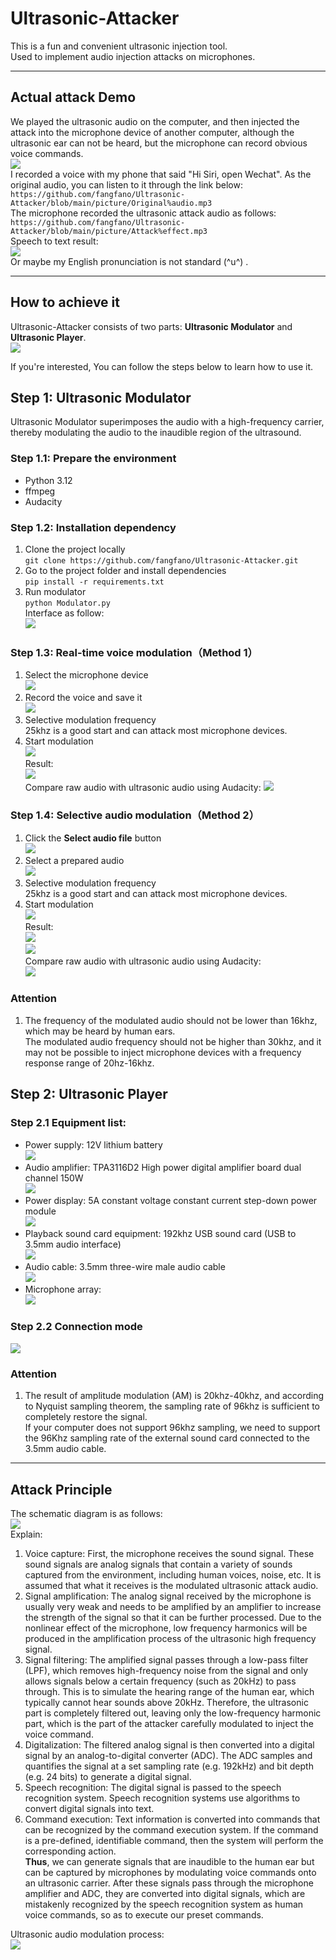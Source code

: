 # Ultrasonic-Attacker  
This is a fun and convenient ultrasonic injection tool.  
Used to implement audio injection attacks on microphones.   

---

## Actual attack Demo  
We played the ultrasonic audio on the computer, and then injected the attack into the microphone device of another computer, although the ultrasonic ear can not be heard, but the microphone can record obvious voice commands.  
![](https://github.com/fangfano/Ultrasonic-Attacker/blob/main/picture/Actual%20working%20condition.png)   
I recorded a voice with my phone that said "Hi Siri, open Wechat". As the original audio, you can listen to it through the link below:   
``https://github.com/fangfano/Ultrasonic-Attacker/blob/main/picture/Original%audio.mp3``   
The microphone recorded the ultrasonic attack audio as follows:  
``https://github.com/fangfano/Ultrasonic-Attacker/blob/main/picture/Attack%effect.mp3``  
Speech to text result:  
![](https://github.com/fangfano/Ultrasonic-Attacker/blob/main/picture/speech%to%text.png)  
Or maybe my English pronunciation is not standard (^u^) .  

---

## How to achieve it
Ultrasonic-Attacker consists of two parts: **Ultrasonic Modulator** and **Ultrasonic Player**.  
![](https://github.com/fangfano/Ultrasonic-Attacker/blob/main/picture/Ultrasonic-Attacker.png)  

If you're interested, You can follow the steps below to learn how to use it.
## Step 1: Ultrasonic Modulator  
Ultrasonic Modulator superimposes the audio with a high-frequency carrier, thereby modulating the audio to the inaudible region of the ultrasound.  

### Step 1.1: Prepare the environment
- Python 3.12
- ffmpeg
- Audacity  

### Step 1.2: Installation dependency  
1. Clone the project locally  
``git clone https://github.com/fangfano/Ultrasonic-Attacker.git``  
2. Go to the project folder and install dependencies  
``pip install -r requirements.txt``  
3. Run modulator  
``python Modulator.py``  
Interface as follow:  
![](https://github.com/fangfano/Ultrasonic-Attacker/blob/main/picture/interface.png)  

### Step 1.3: Real-time voice modulation（Method 1）  
1. Select the microphone device  
![](https://github.com/fangfano/Ultrasonic-Attacker/blob/main/picture/Select%20your%20device.png)  
2. Record the voice and save it  
![](https://github.com/fangfano/Ultrasonic-Attacker/blob/main/picture/Recording%20audio.png)  
3. Selective modulation frequency  
25khz is a good start and can attack most microphone devices.  
4. Start modulation    
![](https://github.com/fangfano/Ultrasonic-Attacker/blob/main/picture/modulation.png)   
Result:  
![](https://github.com/fangfano/Ultrasonic-Attacker/blob/main/picture/result%201.png)  
Compare raw audio with ultrasonic audio using Audacity:
![](https://github.com/fangfano/Ultrasonic-Attacker/blob/main/picture/ompare%20result%200.png)   

### Step 1.4: Selective audio modulation（Method 2）  
1. Click the **Select audio file** button  
![](https://github.com/fangfano/Ultrasonic-Attacker/blob/main/picture/click%20select%20file%20button.png)   
2. Select a prepared audio  
![](https://github.com/fangfano/Ultrasonic-Attacker/blob/main/picture/an%20audio%20file.png)  
3. Selective modulation frequency  
25khz is a good start and can attack most microphone devices.  
4. Start modulation  
![](https://github.com/fangfano/Ultrasonic-Attacker/blob/main/picture/start.png)  
Result:   
![](https://github.com/fangfano/Ultrasonic-Attacker/blob/main/picture/modulation2.png)  
![](https://github.com/fangfano/Ultrasonic-Attacker/blob/main/picture/result%202.png)  
Compare raw audio with ultrasonic audio using Audacity:  
![](https://github.com/fangfano/Ultrasonic-Attacker/blob/main/picture/ompare%20result%201.png)  

### Attention  
1. The frequency of the modulated audio should not be lower than 16khz, which may be heard by human ears.   
The modulated audio frequency should not be higher than 30khz, and it may not be possible to inject microphone devices with a frequency response range of 20hz-16khz.  

## Step 2: Ultrasonic Player  
### Step 2.1 Equipment list:   
- Power supply: 12V lithium battery    
![](https://github.com/fangfano/Ultrasonic-Attacker/blob/main/picture/12V%20battery.png)  
- Audio amplifier: TPA3116D2 High power digital amplifier board dual channel 150W  
![](https://github.com/fangfano/Ultrasonic-Attacker/blob/main/picture/TPA3116D2.png)   
- Power display: 5A constant voltage constant current step-down power module  
![](https://github.com/fangfano/Ultrasonic-Attacker/blob/main/picture/Power%20display%20module.png)  
- Playback sound card equipment: 192khz USB sound card (USB to 3.5mm audio interface)  
![](https://github.com/fangfano/Ultrasonic-Attacker/blob/main/picture/192khz%20sound%20card.png)  
- Audio cable: 3.5mm three-wire male audio cable   
![](https://github.com/fangfano/Ultrasonic-Attacker/blob/main/picture/3.5mm%20Audio%20cable.png)  
- Microphone array:  
![](https://github.com/fangfano/Ultrasonic-Attacker/blob/main/picture/Ultrasonic%20array.jpg)  

### Step 2.2 Connection mode  
![](https://github.com/fangfano/Ultrasonic-Attacker/blob/main/picture/Attack%20system%20wiring%20diagram.png)  

### Attention  
1. The result of amplitude modulation (AM) is 20khz-40khz, and according to Nyquist sampling theorem, the sampling rate of 96khz is sufficient to completely restore the signal.   
If your computer does not support 96khz sampling, we need to support the 96Khz sampling rate of the external sound card connected to the 3.5mm audio cable.  

---

## Attack Principle  
The schematic diagram is as follows:  
![](https://github.com/fangfano/Ultrasonic-Attacker/blob/main/picture/Attack%20principle.png)  
Explain:  
1. Voice capture: First, the microphone receives the sound signal. These sound signals are analog signals that contain a variety of sounds captured from the environment, including human voices, noise, etc. It is assumed that what it receives is the modulated ultrasonic attack audio.
2. Signal amplification: The analog signal received by the microphone is usually very weak and needs to be amplified by an amplifier to increase the strength of the signal so that it can be further processed. Due to the nonlinear effect of the microphone, low frequency harmonics will be produced in the amplification process of the ultrasonic high frequency signal.
3. Signal filtering: The amplified signal passes through a low-pass filter (LPF), which removes high-frequency noise from the signal and only allows signals below a certain frequency (such as 20kHz) to pass through. This is to simulate the hearing range of the human ear, which typically cannot hear sounds above 20kHz. Therefore, the ultrasonic part is completely filtered out, leaving only the low-frequency harmonic part, which is the part of the attacker carefully modulated to inject the voice command.
4. Digitalization: The filtered analog signal is then converted into a digital signal by an analog-to-digital converter (ADC). The ADC samples and quantifies the signal at a set sampling rate (e.g. 192kHz) and bit depth (e.g. 24 bits) to generate a digital signal.
5. Speech recognition: The digital signal is passed to the speech recognition system. Speech recognition systems use algorithms to convert digital signals into text.
6. Command execution: Text information is converted into commands that can be recognized by the command execution system. If the command is a pre-defined, identifiable command, then the system will perform the corresponding action.  
**Thus**, we can generate signals that are inaudible to the human ear but can be captured by microphones by modulating voice commands onto an ultrasonic carrier. After these signals pass through the microphone amplifier and ADC, they are converted into digital signals, which are mistakenly recognized by the speech recognition system as human voice commands, so as to execute our preset commands.  

Ultrasonic audio modulation process:  
![](https://github.com/fangfano/Ultrasonic-Attacker/blob/main/picture/Flow%20chart%20of%20modulator%20operation.png)  